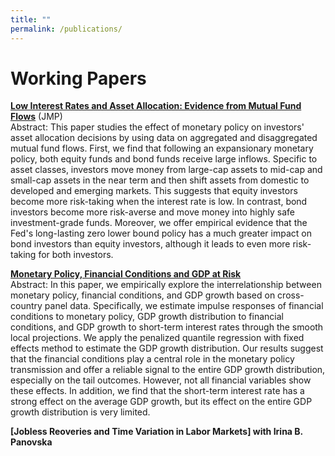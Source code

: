 ```yaml
---
title: ""
permalink: /publications/
---
```

# Working Papers
<b>[Low Interest Rates and Asset Allocation: Evidence from Mutual Fund Flows](http://lichengzh.github.io/files/low.pdf)</b> (JMP)<br> 
Abstract: This paper studies the effect of monetary policy on investors' asset allocation decisions by using data on aggregated and disaggregated mutual fund flows. First, we find that following an expansionary monetary policy, both equity funds and bond funds receive large inflows.
Specific to asset classes, investors move money from large-cap assets to mid-cap and small-cap assets in the near term and then shift assets from domestic to developed and emerging markets. This suggests that equity investors become more risk-taking when the interest rate is low. In contrast, bond investors become more risk-averse and move money into highly safe investment-grade funds. Moreover, we offer empirical evidence that the Fed's long-lasting zero lower bound policy has a much greater impact on bond investors than equity investors, although it leads to even more risk-taking for both investors. <br>

<b>[Monetary Policy, Financial Conditions and GDP at Risk](http://lichengzh.github.io/files/fci.pdf)</b> <br> 
Abstract: In this paper, we empirically explore the interrelationship between monetary policy, financial conditions, and GDP growth based on cross-country panel data. Specifically, we estimate impulse responses of financial conditions to monetary policy, GDP growth distribution to financial conditions, and GDP growth to short-term interest rates through the smooth local projections. We apply the penalized quantile regression with fixed effects method to estimate the GDP growth distribution. Our results suggest that the financial conditions play a central role in the monetary policy transmission and offer a reliable signal to the entire GDP growth distribution, especially on the tail outcomes. However, not all financial variables show these effects.
In addition, we find that the short-term interest rate has a strong effect on the average GDP growth, but its effect on the entire GDP growth distribution is very limited. <br>

<b>[Jobless Reoveries and Time Variation in Labor Markets] with Irina B. Panovska</b> <br> 








